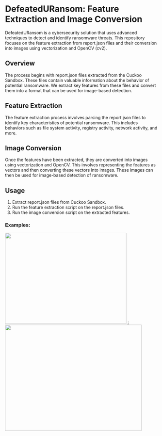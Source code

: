 # DefeatedURansom: Feature Extraction and Image Conversion

DefeatedURansom is a cybersecurity solution that uses advanced techniques to detect and identify ransomware threats. This repository focuses on the feature extraction from report.json files and their conversion into images using vectorization and OpenCV (cv2).

## Overview
The process begins with report.json files extracted from the Cuckoo Sandbox. These files contain valuable information about the behavior of potential ransomware. We extract key features from these files and convert them into a format that can be used for image-based detection.

## Feature Extraction
The feature extraction process involves parsing the report.json files to identify key characteristics of potential ransomware. This includes behaviors such as file system activity, registry activity, network activity, and more.

## Image Conversion
Once the features have been extracted, they are converted into images using vectorization and OpenCV. This involves representing the features as vectors and then converting these vectors into images. These images can then be used for image-based detection of ransomware.

## Usage
1. Extract report.json files from Cuckoo Sandbox.
2. Run the feature extraction script on the report.json files.
3. Run the image conversion script on the extracted features.

### Examples:
<img src="https://github.com/Youssef-AK/DefeatedURansom/assets/40705538/0c90c62c-d434-4ec8-88e2-9592c7e4981b" width="400" height="300"> ; <img src="https://github.com/Youssef-AK/DefeatedURansom/assets/40705538/b7c63ed0-86d7-4228-942c-3372908f0465" width="450" height="350">
